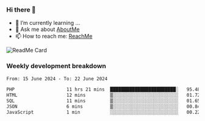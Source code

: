 ### Hi there 👋

- 🌱 I’m currently learning ...
- 💬 Ask me about [AboutMe](https://www.itzcy.com/about)
- 📫 How to reach me: [ReachMe](https://www.itzcy.com/about)

![ReadMe Card](https://github-readme-stats-ten-gilt.vercel.app/api?username=SuperChenYun&show_icons=true&title_color=fff&icon_color=79ff97&text_color=9f9f9f&bg_color=151515&hide_border=true)

### Weekly development breakdown
<!--START_SECTION:waka-->

```txt
From: 15 June 2024 - To: 22 June 2024

PHP                   11 hrs 21 mins  ████████████████████████░   95.48 %
HTML                  12 mins         ▒░░░░░░░░░░░░░░░░░░░░░░░░   01.72 %
SQL                   11 mins         ▒░░░░░░░░░░░░░░░░░░░░░░░░   01.65 %
JSON                  6 mins          ▒░░░░░░░░░░░░░░░░░░░░░░░░   00.84 %
JavaScript            1 min           ░░░░░░░░░░░░░░░░░░░░░░░░░   00.22 %
```

<!--END_SECTION:waka-->
